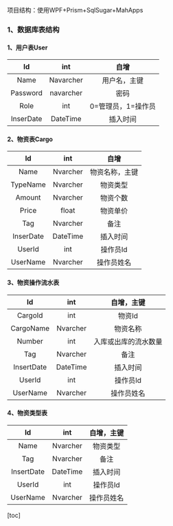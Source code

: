 项目结构：使用WPF+Prism+SqlSugar+MahApps



### 1、数据库表结构

#### 1、用户表User

|    Id     |    int    |        自增        |
| :-------: | :-------: | :----------------: |
|   Name    | Navarcher |    用户名，主键    |
| Password  | navarcher |        密码        |
|   Role    |    int    | 0=管理员，1=操作员 |
| InserDate | DateTime  |      插入时间      |

#### 2、物资表Cargo

|    Id     |   int    |      自增      |
| :-------: | :------: | :------------: |
|   Name    | Nvarcher | 物资名称，主键 |
| TypeName  | Nvarcher |    物资类型    |
|  Amount   | Nvarcher |    物资个数    |
|   Price   |  float   |    物资单价    |
|    Tag    | Nvarcher |      备注      |
| InserDate | DateTime |    插入时间    |
|  UserId   |   int    |    操作员Id    |
| UserName  | Nvarcher |   操作员姓名   |

#### 3、物资操作流水表

|     Id     |   int    |      自增，主键      |
| :--------: | :------: | :------------------: |
|  CargoId   |   int    |        物资Id        |
| CargoName  | Nvarcher |       物资名称       |
|   Number   |   int    | 入库或出库的流水数量 |
|    Tag     | Nvarcher |         备注         |
| InsertDate | DateTime |       插入时间       |
|   UserId   |   int    |       操作员Id       |
|  UserName  | Nvarcher |      操作员姓名      |

#### 4、物资类型表

|     Id     |   int    | 自增，主键 |
| :--------: | :------: | :--------: |
|    Name    | Nvarcher |  物资类型  |
|    Tag     | Nvarcher |    备注    |
| InsertDate | DateTime |  插入时间  |
|   UserId   |   int    |  操作员Id  |
|  UserName  | Nvarcher | 操作员姓名 |



[toc]



































